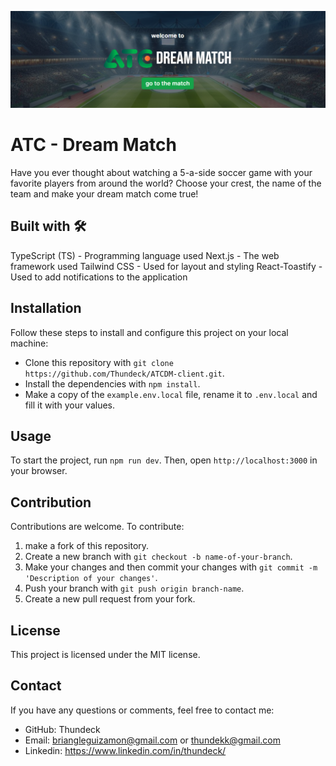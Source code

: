 ![ATC-dream-match-banner](./public/banner.png)


# ATC - Dream Match

Have you ever thought about watching a 5-a-side soccer game with your favorite players from around the world?
Choose your crest, the name of the team and make your dream match come true!

## Built with 🛠️

TypeScript (TS) - Programming language used
Next.js - The web framework used
Tailwind CSS - Used for layout and styling
React-Toastify - Used to add notifications to the application

## Installation

Follow these steps to install and configure this project on your local machine:

- Clone this repository with `git clone https://github.com/Thundeck/ATCDM-client.git`.
- Install the dependencies with `npm install`.
- Make a copy of the `example.env.local` file, rename it to `.env.local` and fill it with your values.

## Usage

To start the project, run `npm run dev`. Then, open `http://localhost:3000` in your browser.

## Contribution

Contributions are welcome. To contribute:

1. make a fork of this repository.
2. Create a new branch with `git checkout -b name-of-your-branch`.
3. Make your changes and then commit your changes with `git commit -m 'Description of your changes'`.
4. Push your branch with `git push origin branch-name`.
5. Create a new pull request from your fork.

## License

This project is licensed under the MIT license.

## Contact

If you have any questions or comments, feel free to contact me:

- GitHub: Thundeck
- Email: briangleguizamon@gmail.com or thundekk@gmail.com
- Linkedin: https://www.linkedin.com/in/thundeck/

